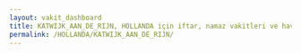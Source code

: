 ```yaml
---
layout: vakit_dashboard
title: KATWIJK_AAN_DE_RIJN, HOLLANDA için iftar, namaz vakitleri ve hava durumu - ilçe/eyalet seç
permalink: /HOLLANDA/KATWIJK_AAN_DE_RIJN/
---
```


<script type="text/javascript">
  var GLOBAL_COUNTRY = 'HOLLANDA';
  var GLOBAL_CITY = 'KATWIJK_AAN_DE_RIJN';
  var GLOBAL_STATE = '';
  var lat = 72;
  var lon = 21;
</script>
